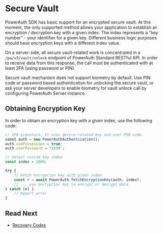 # Secure Vault

PowerAuth SDK has basic support for an encrypted secure vault. At this moment, the only supported method allows your application to establish an encryption / decryption key with a given index. The index represents a "key number" - your identifier for a given key. Different business logic purposes should have encryption keys with a different index value.

On a server-side, all secure vault-related work is concentrated in a `/pa/v3/vault/unlock` endpoint of PowerAuth Standard RESTful API. In order to receive data from this response, the call must be authenticated with at least 2FA (using password or PIN).

<!-- begin box warning -->
Secure vault mechanism does not support biometry by default. Use PIN code or password based authentication for unlocking the secure vault, or ask your server developers to enable biometry for vault unlock call by configuring PowerAuth Server instance.
<!-- end -->

## Obtaining Encryption Key

In order to obtain an encryption key with a given index, use the following code:

```javascript
// 2FA signature. It uses device-related key and user PIN code.
const auth = new PowerAuthAuthentication();
auth.usePossession = true;
auth.userPassword = "1234";

// Select custom key index
const index = 1000;

try {
    // Fetch encryption key with given index
    const r = await PowerAuth.fetchEncryptionKey(auth, index);
    // ... use encryption key to encrypt or decrypt data
} catch (e) {
    // Report error
}
```

## Read Next

- [Recovery Codes](Recovery-Codes.md)
